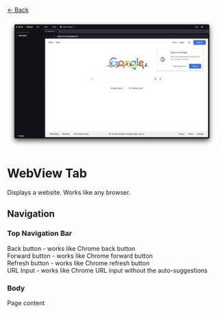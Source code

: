 <div class="docs-nav"><p><a href="../MAIN.md">← Back</a></p></div>

<img src="./webview.png" height="300px">

# WebView Tab

Displays a website. Works like any browser.

## Navigation

### Top Navigation Bar
Back button - works like Chrome back button  
Forward button - works like Chrome forward button  
Refresh button - works like Chrome refresh button  
URL Input - works like Chrome URL input without the auto-suggestions

### Body
Page content
